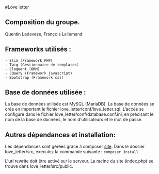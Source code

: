 #Love letter

## Composition du groupe.
Quentin Ladeveze, François Lallemand

## Frameworks utilisés :
	- Slim (Framework PHP)
	- Twig (Gestionnaire de templates)
	- Eloquent (ORM)
	- JQuery (Framework javascript)
	- Bootstrap (Framework css)

## Base de données utilisée :
La base de données utilisée est MySQL (MariaDB).
La base de données se crée en important le fichier love_letter/conf/love_letter.sql.
L'accès se configure dans le fichier love_letter/conf/database.conf.ini, en précisant le nom de la base de données, le nom d'utilisateurs et le mot de passe.

## Autres dépendances et installation:
Les dépendances sont gérées grâce à composer [site](https://getcomposer.org/).
Dans le dossier love_letter/src, executez la commande suivante :
  	`composer install`

L\'url rewrite doit être activé sur le serveur. La racine du site (index.php) se trouve dans love_letter/src/public.
